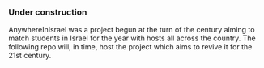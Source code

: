 ### Under construction
AnywhereInIsrael was a project begun at the turn of the century aiming to match students in Israel for the year with hosts all across the country. The following repo will, in time, host the project which aims to revive it for the 21st century.